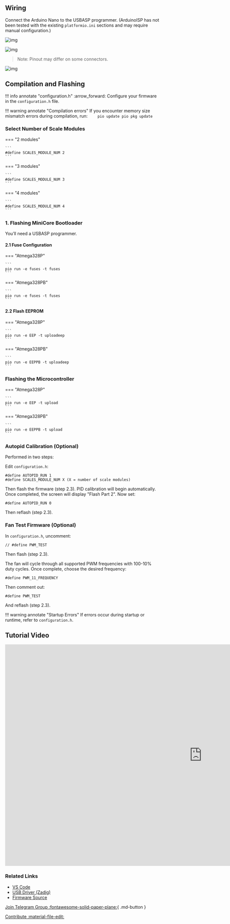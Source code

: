 ## Wiring

Connect the Arduino Nano to the USBASP programmer.
(ArduinoISP has not been tested with the existing `platformio.ini` sections and may require manual configuration.)

![img](https://raw.githubusercontent.com/pavluchenkor/iDryerController/master/src_isp/pins.png)

![img](https://raw.githubusercontent.com/pavluchenkor/iDryerController/master/src_isp/usbasp10.jpg)

> Note: Pinout may differ on some connectors.

![img](https://raw.githubusercontent.com/pavluchenkor/iDryerController/master/src_isp/img001.png)

## Compilation and Flashing

!!! info annotate "configuration.h"
\:arrow\_forward: Configure your firmware in the `configuration.h` file.

!!! warning annotate "Compilation errors"
If you encounter memory size mismatch errors during compilation, run:
`     pio update
    pio pkg update
    `

### Select Number of Scale Modules

=== "2 modules"

    ```
    #define SCALES_MODULE_NUM 2
    ```

=== "3 modules"

    ```
    #define SCALES_MODULE_NUM 3
    ```

=== "4 modules"

    ```
    #define SCALES_MODULE_NUM 4
    ```

### 1. Flashing MiniCore Bootloader

You’ll need a USBASP programmer.

#### 2.1 Fuse Configuration

=== "Atmega328P"

    ```
    pio run -e fuses -t fuses
    ```

=== "Atmega328PB"

    ```
    pio run -e fuses -t fuses
    ```

#### 2.2 Flash EEPROM

=== "Atmega328P"

    ```
    pio run -e EEP -t uploadeep
    ```

=== "Atmega328PB"

    ```
    pio run -e EEPPB -t uploadeep
    ```

### Flashing the Microcontroller

=== "Atmega328P"

    ```
    pio run -e EEP -t upload
    ```

=== "Atmega328PB"

    ```
    pio run -e EEPPB -t upload
    ```

### Autopid Calibration (Optional)

Performed in two steps:

Edit `configuration.h`:

```
#define AUTOPID_RUN 1
#define SCALES_MODULE_NUM X (X = number of scale modules)
```

Then flash the firmware (step 2.3). PID calibration will begin automatically. Once completed, the screen will display "Flash Part 2". Now set:

```
#define AUTOPID_RUN 0
```

Then reflash (step 2.3).

### Fan Test Firmware (Optional)

In `configuration.h`, uncomment:

```
// #define PWM_TEST
```

Then flash (step 2.3).

The fan will cycle through all supported PWM frequencies with 100-10% duty cycles. Once complete, choose the desired frequency:

```
#define PWM_11_FREQUENCY
```

Then comment out:

```
#define PWM_TEST
```

And reflash (step 2.3).

!!! warning annotate "Startup Errors"
If errors occur during startup or runtime, refer to `configuration.h`.

## Tutorial Video

<div class="video-wrapper">
  <iframe width="1280" height="720" src="https://www.youtube.com/embed/psw30jXlxPQ" frameborder="0" allowfullscreen></iframe>
</div>

### Related Links

* [VS Code](https://code.visualstudio.com/Download)
* [USB Driver (Zadig)](https://zadig.akeo.ie/)
* [Firmware Source](https://github.com/pavluchenkor/iDryerController)

[Join Telegram Group \:fontawesome-solid-paper-plane:](https://t.me/iDryer){ .md-button }

[Contribute \:material-file-edit:](https://github.com/pavluchenkor/iDryerController)
